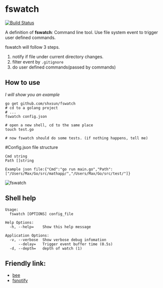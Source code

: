 # fswatch
[![Build Status](https://drone.io/github.com/shxsun/fswatch/status.png)](https://drone.io/github.com/shxsun/fswatch/latest)

A definition of **fswatch**: Command line tool. Use file system event to trigger user defined commands. 


fswatch will follow 3 steps.

1. notify if file under current directory changes.
2. filter event by `.gitignore`
3. do user defined commands(passed by commands)

## How to use
*I will show you an example*

```
go get github.com/shxsun/fswatch
# cd to a golang project
# ...
fswatch config.json

# open a new shell, cd to the same place
touch test.go

# now fswatch should do some tests. (if nothing happens, tell me)
```
#Config.json file structure

```
Cmd string
Path []string

Example json file:{"Cmd":"go run main.go","Path":["/Users/Max/Go/src/mathapp/","/Users/Max/Go/src/test/"]}

```

![fswatch](images/fswatch.png)

## Shell help
	Usage:
	  fswatch [OPTIONS] config_file

	Help Options:
	  -h, --help=    Show this help message

	Application Options:
	  -v, --verbose  Show verbose debug infomation
		  --delay=   Trigger event buffer time (0.5s)
	  -d, --depth=   depth of watch (1)

## Friendly link: 
* [bee](https://github.com/astaxie/bee)
* [fsnotify](https://github.com/howeyc/fsnotify)
